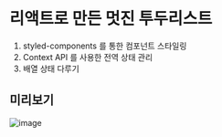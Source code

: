 # 리액트로 만든 멋진 투두리스트

1. styled-components 를 통한 컴포넌트 스타일링
2. Context API 를 사용한 전역 상태 관리
3. 배열 상태 다루기

## 미리보기

![image](https://github.com/mynameisleesiwon/mashup_todolist_react/assets/101630961/f8270123-ad44-49ab-9117-1eeb903ed897)

